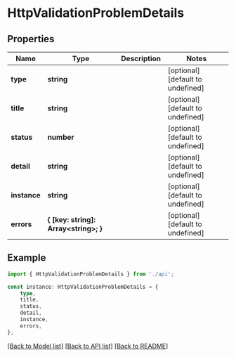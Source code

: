 # HttpValidationProblemDetails


## Properties

Name | Type | Description | Notes
------------ | ------------- | ------------- | -------------
**type** | **string** |  | [optional] [default to undefined]
**title** | **string** |  | [optional] [default to undefined]
**status** | **number** |  | [optional] [default to undefined]
**detail** | **string** |  | [optional] [default to undefined]
**instance** | **string** |  | [optional] [default to undefined]
**errors** | **{ [key: string]: Array&lt;string&gt;; }** |  | [optional] [default to undefined]

## Example

```typescript
import { HttpValidationProblemDetails } from './api';

const instance: HttpValidationProblemDetails = {
    type,
    title,
    status,
    detail,
    instance,
    errors,
};
```

[[Back to Model list]](../README.md#documentation-for-models) [[Back to API list]](../README.md#documentation-for-api-endpoints) [[Back to README]](../README.md)
